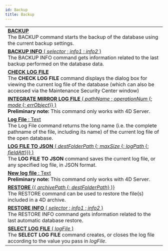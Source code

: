 ```yaml
---
id: Backup
title: Backup
---
```

||
|---|
|[**BACKUP**](../../commands-legacy/backup)<br/>The BACKUP command starts the backup of the database using the current backup settings.|
|[**BACKUP INFO** ( *selector* ; *info1* ; *info2* )](../../commands-legacy/backup-info)<br/>The BACKUP INFO command gets information related to the last backup performed on the database data.|
|[**CHECK LOG FILE**](../../commands-legacy/check-log-file)<br/>The **CHECK LOG FILE** command displays the dialog box for viewing the current log file of the database (which can also be accessed via the Maintenance Security Center window)|
|[**INTEGRATE MIRROR LOG FILE** ( *pathName* ; *operationNum* {; *mode* {; *errObject*}} )](../../commands-legacy/integrate-mirror-log-file)<br/>**Preliminary note:** This command only works with 4D Server.|
|[**Log File**  : Text](../../commands-legacy/log-file)<br/>The Log File command returns the long name (i.e. the complete pathname of the file, including its name) of the current log file of the open database.|
|[**LOG FILE TO JSON** ( *destFolderPath* {; *maxSize* {; *logPath* {; *fieldAtt*}}} )](../../commands-legacy/log-file-to-json)<br/>The **LOG FILE TO JSON** command saves the current log file, or any specified log file, in JSON format.|
|[**New log file**  : Text](../../commands-legacy/new-log-file)<br/>**Preliminary note:** This command only works with 4D Server.|
|[**RESTORE** {( *archivePath* {; *destFolderPath*} )}](../../commands-legacy/restore)<br/>The RESTORE command can be used to restore the file(s) included in a 4D archive.|
|[**RESTORE INFO** ( *selector* ; *info1* ; *info2* )](../../commands-legacy/restore-info)<br/>The RESTORE INFO command gets information related to the last automatic database restore.|
|[**SELECT LOG FILE** ( *logFile* )](../../commands-legacy/select-log-file)<br/>The **SELECT LOG FILE** command creates, or closes the log file according to the value you pass in *logFile*.|
